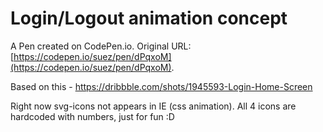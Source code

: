 # Login/Logout animation concept

A Pen created on CodePen.io. Original URL: [https://codepen.io/suez/pen/dPqxoM](https://codepen.io/suez/pen/dPqxoM).

Based on this - https://dribbble.com/shots/1945593-Login-Home-Screen

Right now svg-icons not appears in IE (css animation). All 4 icons are hardcoded with numbers, just for fun :D
